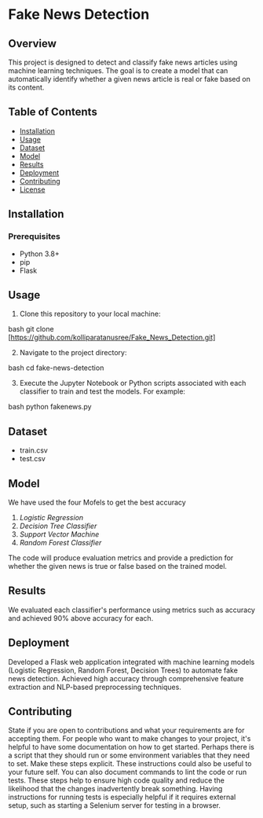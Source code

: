 # Fake News Detection

## Overview

This project is designed to detect and classify fake news articles using machine learning techniques. The goal is to create a model that can automatically identify whether a given news article is real or fake based on its content.

## Table of Contents

- [Installation](#installation)
- [Usage](#usage)
- [Dataset](#dataset)
- [Model](#model)
- [Results](#results)
- [Deployment](#deployment)
- [Contributing](#contributing)
- [License](#license)

## Installation

### Prerequisites

- Python 3.8+
- pip
- Flask

## Usage

1. Clone this repository to your local machine:

bash
git clone [https://github.com/kolliparatanusree/Fake_News_Detection.git]


2. Navigate to the project directory:

bash
cd fake-news-detection


3. Execute the Jupyter Notebook or Python scripts associated with each classifier to train and test the models. For example:

bash
python fakenews.py

## Dataset

- train.csv
- test.csv

## Model
We have used the four Mofels to get the best accuracy
1. *Logistic Regression*
2. *Decision Tree Classifier*
3. *Support Vector Machine*
4. *Random Forest Classifier*

The code will produce evaluation metrics and provide a prediction for whether the given news is true or false based on the trained model.

## Results
We evaluated each classifier's performance using metrics such as accuracy and achieved 90% above accuracy for each.


## Deployment
Developed a Flask web application integrated with machine learning models (Logistic Regression, Random Forest, Decision Trees) to automate fake news detection. Achieved high accuracy through comprehensive feature extraction and NLP-based preprocessing techniques.

## Contributing
State if you are open to contributions and what your requirements are for accepting them.
For people who want to make changes to your project, it's helpful to have some documentation on how to get started. Perhaps there is a script that they should run or some environment variables that they need to set. Make these steps explicit. These instructions could also be useful to your future self.
You can also document commands to lint the code or run tests. These steps help to ensure high code quality and reduce the likelihood that the changes inadvertently break something. Having instructions for running tests is especially helpful if it requires external setup, such as starting a Selenium server for testing in a browser.
